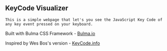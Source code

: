 ## KeyCode Visualizer

`This is a simple webpage that let's you see the JavaScript Key Code of any key event pressed on your keyboard.`

Built with Bulma CSS Framework - [Bulma.io](https://bulma.io/)

Inspired by Wes Bos's version - [KeyCode.info](http://keycode.info/)